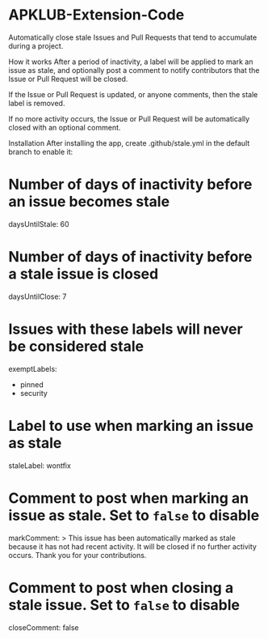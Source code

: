 # APKLUB-Extension-Code

Automatically close stale Issues and Pull Requests that tend to accumulate during a project.

How it works
After a period of inactivity, a label will be applied to mark an issue as stale, and optionally post a comment to notify contributors that the Issue or Pull Request will be closed.

If the Issue or Pull Request is updated, or anyone comments, then the stale label is removed.

If no more activity occurs, the Issue or Pull Request will be automatically closed with an optional comment.

Installation
After installing the app, create .github/stale.yml in the default branch to enable it:

# Number of days of inactivity before an issue becomes stale
daysUntilStale: 60
# Number of days of inactivity before a stale issue is closed
daysUntilClose: 7
# Issues with these labels will never be considered stale
exemptLabels:
  - pinned
  - security
# Label to use when marking an issue as stale
staleLabel: wontfix
# Comment to post when marking an issue as stale. Set to `false` to disable
markComment: >
  This issue has been automatically marked as stale because it has not had
  recent activity. It will be closed if no further activity occurs. Thank you
  for your contributions.
# Comment to post when closing a stale issue. Set to `false` to disable
closeComment: false
